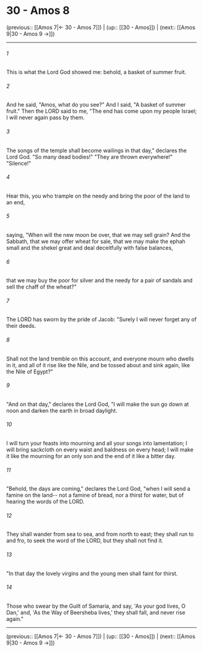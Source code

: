 # 30 - Amos 8

(previous:: [[Amos 7|← 30 - Amos 7]]) | (up:: [[30 - Amos]]) | (next:: [[Amos 9|30 - Amos 9 →]])

***


###### 1 
This is what the Lord God showed me: behold, a basket of summer fruit. 

###### 2 
And he said, "Amos, what do you see?" And I said, "A basket of summer fruit." Then the LORD said to me, "The end has come upon my people Israel; I will never again pass by them. 

###### 3 
The songs of the temple shall become wailings in that day," declares the Lord God. "So many dead bodies!" "They are thrown everywhere!" "Silence!" 

###### 4 
Hear this, you who trample on the needy and bring the poor of the land to an end, 

###### 5 
saying, "When will the new moon be over, that we may sell grain? And the Sabbath, that we may offer wheat for sale, that we may make the ephah small and the shekel great and deal deceitfully with false balances, 

###### 6 
that we may buy the poor for silver and the needy for a pair of sandals and sell the chaff of the wheat?" 

###### 7 
The LORD has sworn by the pride of Jacob: "Surely I will never forget any of their deeds. 

###### 8 
Shall not the land tremble on this account, and everyone mourn who dwells in it, and all of it rise like the Nile, and be tossed about and sink again, like the Nile of Egypt?" 

###### 9 
"And on that day," declares the Lord God, "I will make the sun go down at noon and darken the earth in broad daylight. 

###### 10 
I will turn your feasts into mourning and all your songs into lamentation; I will bring sackcloth on every waist and baldness on every head; I will make it like the mourning for an only son and the end of it like a bitter day. 

###### 11 
"Behold, the days are coming," declares the Lord God, "when I will send a famine on the land-- not a famine of bread, nor a thirst for water, but of hearing the words of the LORD. 

###### 12 
They shall wander from sea to sea, and from north to east; they shall run to and fro, to seek the word of the LORD, but they shall not find it. 

###### 13 
"In that day the lovely virgins and the young men shall faint for thirst. 

###### 14 
Those who swear by the Guilt of Samaria, and say, 'As your god lives, O Dan,' and, 'As the Way of Beersheba lives,' they shall fall, and never rise again."

***

(previous:: [[Amos 7|← 30 - Amos 7]]) | (up:: [[30 - Amos]]) | (next:: [[Amos 9|30 - Amos 9 →]])
